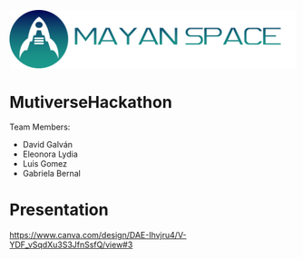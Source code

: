 ![MayanSpace Logo](https://github.com/IngeniiHub/MutiverseHackathon/blob/main/logo_color.png)

# MutiverseHackathon

Team Members: 
  * David Galván
  * Eleonora Lydia
  * Luis Gomez 
  * Gabriela Bernal
  
# Presentation
  https://www.canva.com/design/DAE-Ihvjru4/V-YDF_vSqdXu3S3JfnSsfQ/view#3
